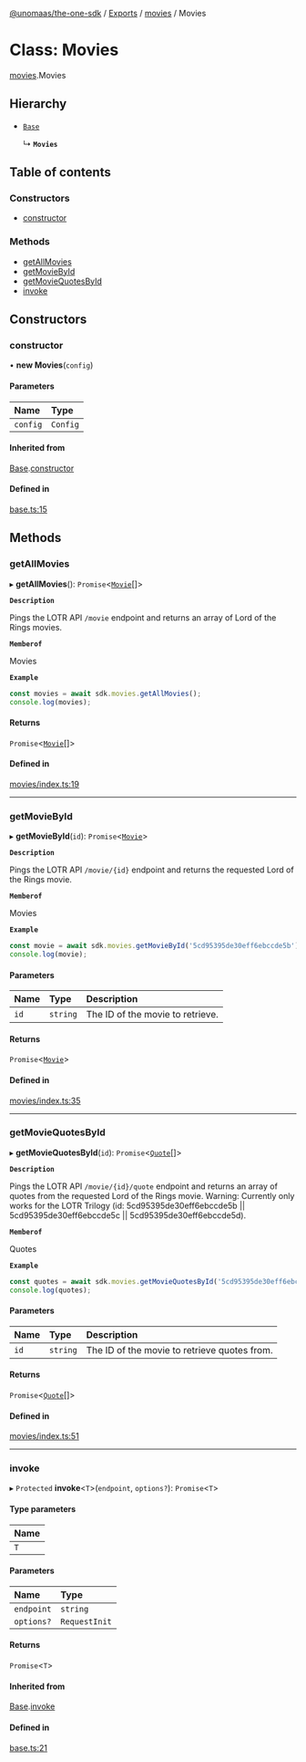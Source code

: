 [@unomaas/the-one-sdk](../README.md) / [Exports](../modules.md) / [movies](../modules/movies.md) / Movies

# Class: Movies

[movies](../modules/movies.md).Movies

## Hierarchy

- [`Base`](base.Base.md)

  ↳ **`Movies`**

## Table of contents

### Constructors

- [constructor](movies.Movies.md#constructor)

### Methods

- [getAllMovies](movies.Movies.md#getallmovies)
- [getMovieById](movies.Movies.md#getmoviebyid)
- [getMovieQuotesById](movies.Movies.md#getmoviequotesbyid)
- [invoke](movies.Movies.md#invoke)

## Constructors

### constructor

• **new Movies**(`config`)

#### Parameters

| Name | Type |
| :------ | :------ |
| `config` | `Config` |

#### Inherited from

[Base](base.Base.md).[constructor](base.Base.md#constructor)

#### Defined in

[base.ts:15](https://github.com/hatchways-community/99659d2d3c9f461e87d7a6dd57ac5dbe/blob/7e7948f/src/base.ts#L15)

## Methods

### getAllMovies

▸ **getAllMovies**(): `Promise`<[`Movie`](../modules/movies_types.md#movie)[]\>

**`Description`**

Pings the LOTR API `/movie` endpoint and returns an array of Lord of the Rings movies.

**`Memberof`**

Movies

**`Example`**

```ts
const movies = await sdk.movies.getAllMovies();
console.log(movies);
```

#### Returns

`Promise`<[`Movie`](../modules/movies_types.md#movie)[]\>

#### Defined in

[movies/index.ts:19](https://github.com/hatchways-community/99659d2d3c9f461e87d7a6dd57ac5dbe/blob/7e7948f/src/movies/index.ts#L19)

___

### getMovieById

▸ **getMovieById**(`id`): `Promise`<[`Movie`](../modules/movies_types.md#movie)\>

**`Description`**

Pings the LOTR API `/movie/{id}` endpoint and returns the requested Lord of the Rings movie.

**`Memberof`**

Movies

**`Example`**

```ts
const movie = await sdk.movies.getMovieById('5cd95395de30eff6ebccde5b');
console.log(movie);
```

#### Parameters

| Name | Type | Description |
| :------ | :------ | :------ |
| `id` | `string` | The ID of the movie to retrieve. |

#### Returns

`Promise`<[`Movie`](../modules/movies_types.md#movie)\>

#### Defined in

[movies/index.ts:35](https://github.com/hatchways-community/99659d2d3c9f461e87d7a6dd57ac5dbe/blob/7e7948f/src/movies/index.ts#L35)

___

### getMovieQuotesById

▸ **getMovieQuotesById**(`id`): `Promise`<[`Quote`](../modules/quotes_types.md#quote)[]\>

**`Description`**

Pings the LOTR API `/movie/{id}/quote` endpoint and returns an array of quotes from the requested Lord of the Rings movie.  Warning: Currently only works for the LOTR Trilogy (id: 5cd95395de30eff6ebccde5b || 5cd95395de30eff6ebccde5c || 5cd95395de30eff6ebccde5d).

**`Memberof`**

Quotes

**`Example`**

```ts
const quotes = await sdk.movies.getMovieQuotesById('5cd95395de30eff6ebccde5b');
console.log(quotes);
```

#### Parameters

| Name | Type | Description |
| :------ | :------ | :------ |
| `id` | `string` | The ID of the movie to retrieve quotes from. |

#### Returns

`Promise`<[`Quote`](../modules/quotes_types.md#quote)[]\>

#### Defined in

[movies/index.ts:51](https://github.com/hatchways-community/99659d2d3c9f461e87d7a6dd57ac5dbe/blob/7e7948f/src/movies/index.ts#L51)

___

### invoke

▸ `Protected` **invoke**<`T`\>(`endpoint`, `options?`): `Promise`<`T`\>

#### Type parameters

| Name |
| :------ |
| `T` |

#### Parameters

| Name | Type |
| :------ | :------ |
| `endpoint` | `string` |
| `options?` | `RequestInit` |

#### Returns

`Promise`<`T`\>

#### Inherited from

[Base](base.Base.md).[invoke](base.Base.md#invoke)

#### Defined in

[base.ts:21](https://github.com/hatchways-community/99659d2d3c9f461e87d7a6dd57ac5dbe/blob/7e7948f/src/base.ts#L21)
